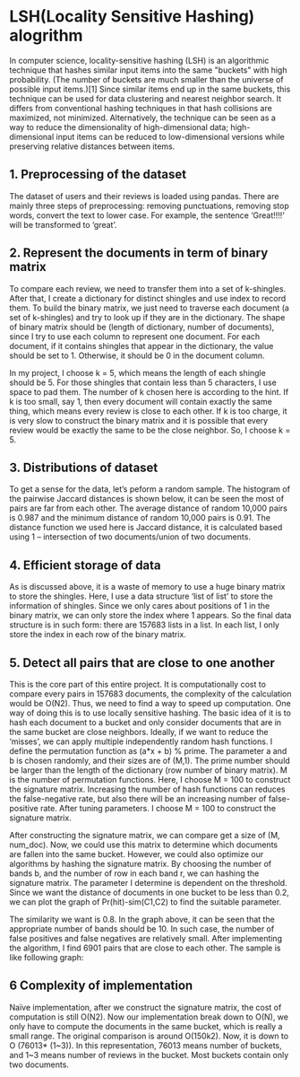 # LSH(Locality Sensitive Hashing) alogrithm
In computer science, locality-sensitive hashing (LSH) is an algorithmic technique that hashes similar input items into the same "buckets" with high probability. (The number of buckets are much smaller than the universe of possible input items.)[1] Since similar items end up in the same buckets, this technique can be used for data clustering and nearest neighbor search. It differs from conventional hashing techniques in that hash collisions are maximized, not minimized. Alternatively, the technique can be seen as a way to reduce the dimensionality of high-dimensional data; high-dimensional input items can be reduced to low-dimensional versions while preserving relative distances between items.


## 1. Preprocessing of the dataset

The dataset of users and their reviews is loaded using pandas. 
There are mainly three steps of preprocessing: removing punctuations, removing stop words, convert the text to lower case. For example, the sentence ‘Great!!!!’ will be transformed to ‘great’.

## 2. Represent the documents in term of binary matrix

To compare each review, we need to transfer them into a set of k-shingles. After that, I create a dictionary for distinct shingles and use index to record them. To build the binary matrix, we just need to traverse each document (a set of k-shingles) and try to look up if they are in the dictionary. The shape of binary matrix should be (length of dictionary, number of documents), since I try to use each column to represent one document. For each document, if it contains shingles that appear in the dictionary, the value should be set to 1. Otherwise, it should be 0 in the document column. 

In my project, I choose k = 5, which means the length of each shingle should be 5. For those shingles that contain less than 5 characters, I use space to pad them. The number of k chosen here is according to the hint. If k is too small, say 1, then every document will contain exactly the same thing, which means every review is close to each other. If k is too charge, it is very slow to construct the binary matrix and it is possible that every review would be exactly the same to be the close neighbor. So, I choose k = 5.


## 3. Distributions of dataset
To get a sense for the data, let’s peform a random sample. The histogram of the pairwise Jaccard distances is shown below, it can be seen the most of pairs are far from each other. The average distance of random 10,000 pairs is 0.987 and the minimum distance of random 10,000 pairs is 0.91. The distance function we used here is Jaccard distance, it is calculated based using 1 – intersection of two documents/union of two documents. 
 

## 4. Efficient storage of data
As is discussed above, it is a waste of memory to use a huge binary matrix to store the shingles. Here, I use a data structure ‘list of list’ to store the information of shingles. Since we only cares about positions of 1 in the binary matrix, we can only store the index where 1 appears. So the final data structure is in such form: there are 157683 lists in a list. In each list, I only store the index in each row of the binary matrix.
## 5. Detect all pairs that are close to one another
This is the core part of this entire project. It is computationally cost to compare every pairs in 157683 documents, the complexity of the calculation would be O(N2). Thus, we need to find a way to speed up computation. One way of doing this is to use locally sensitive hashing. The basic idea of it is to hash each document to a bucket and only consider documents that are in the same bucket are close neighbors. Ideally, if we want to reduce the ‘misses’, we can apply multiple independently random hash functions. I define the permutation function as (a*x + b) % prime.  The parameter a and b is chosen randomly, and their sizes are of (M,1). The prime number should be larger than the length of the dictionary (row number of binary matrix). M is the number of permutation functions. Here, I choose M = 100 to construct the signature matrix. Increasing the number of hash functions can reduces the false-negative rate, but also there will be an increasing number of false-positive rate. After tuning parameters. I choose M = 100 to construct the signature matrix.

After constructing the signature matrix, we can compare get a size of (M, num_doc). Now, we could use this matrix to determine which documents are fallen into the same bucket. However, we could also optimize our algorithms by hashing the signature matrix. By choosing the number of bands b, and the number of row in each band r, we can hashing the signature matrix. The parameter I determine is dependent on the threshold. Since we want the distance of documents in one bucket to be less than 0.2, we can plot the graph of Pr(hit)-sim(C1,C2) to find the suitable parameter.
 
The similarity we want is 0.8. In the graph above, it can be seen that the appropriate number of bands should be 10. In such case, the number of false positives and false negatives are relatively small. After implementing the algorithm, I find 6901 pairs that are close to each other. The sample is like following graph:
 
 
## 6 Complexity of implementation
Naïve implementation, after we construct the signature matrix, the cost of computation is still O(N2).  Now our implementation break down to O(N), we only have to compute the documents in the same bucket, which is really a small range. The original comparison is around O(150k2). Now, it is down to O (76013* (1~3)). In this representation, 76013 means number of buckets, and 1~3 means number of reviews in the bucket. Most buckets contain only two documents.




